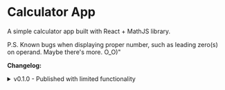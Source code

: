 # Calculator App

A simple calculator app built with React + MathJS library.

P.S. Known bugs when displaying proper number, such as leading zero(s) on operand. Maybe there's more. O_O)"

**Changelog:**

<details markdown="span">
  <summary markdown="span">v0.1.0 - Published with limited functionality</summary>
  
  - Basic arithmetic operation (addition, substraction, multiplication, and division)
  - Can only do a single equation
  - Fractional number input is not supported
  - Decimal result displayed only up to 8 digits
  
</details>
